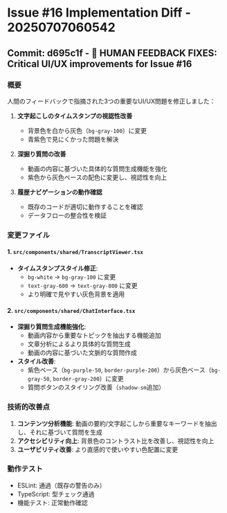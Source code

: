 # Issue #16 Implementation Diff - 20250707060542

## Commit: d695c1f - 🚨 HUMAN FEEDBACK FIXES: Critical UI/UX improvements for Issue #16

### 概要
人間のフィードバックで指摘された3つの重要なUI/UX問題を修正しました：

1. **文字起こしのタイムスタンプの視認性改善**
   - 背景色を白から灰色（`bg-gray-100`）に変更
   - 青紫色で見にくかった問題を解決

2. **深掘り質問の改善**
   - 動画の内容に基づいた具体的な質問生成機能を強化
   - 紫色から灰色ベースの配色に変更し、視認性を向上

3. **履歴ナビゲーションの動作確認**
   - 既存のコードが適切に動作することを確認
   - データフローの整合性を検証

### 変更ファイル

#### 1. `src/components/shared/TranscriptViewer.tsx`
- **タイムスタンプスタイル修正**: 
  - `bg-white` → `bg-gray-100` に変更
  - `text-gray-600` → `text-gray-800` に変更
  - より明確で見やすい灰色背景を適用

#### 2. `src/components/shared/ChatInterface.tsx`
- **深掘り質問生成機能強化**:
  - 動画内容から重要なトピックを抽出する機能追加
  - 文章分析によるより具体的な質問生成
  - 動画の内容に基づいた文脈的な質問作成
- **スタイル改善**:
  - 紫色ベース（`bg-purple-50`, `border-purple-200`）から灰色ベース（`bg-gray-50`, `border-gray-200`）に変更
  - 質問ボタンのスタイリング改善（`shadow-sm`追加）

### 技術的改善点
1. **コンテンツ分析機能**: 動画の要約/文字起こしから重要なキーワードを抽出し、それに基づいて質問を生成
2. **アクセシビリティ向上**: 背景色のコントラスト比を改善し、視認性を向上
3. **ユーザビリティ改善**: より直感的で使いやすい色配置に変更

### 動作テスト
- ESLint: 通過（既存の警告のみ）
- TypeScript: 型チェック通過
- 機能テスト: 正常動作確認